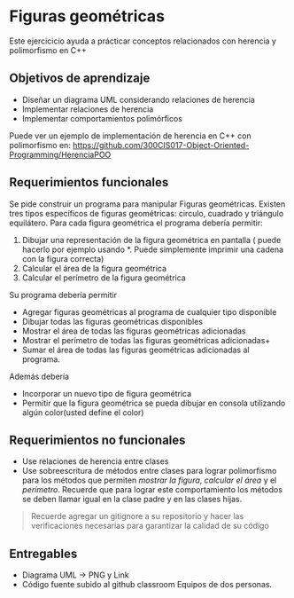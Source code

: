 # Figuras geométricas 

Este ejercicicio ayuda a prácticar conceptos relacionados con
herencia y polimorfismo en C++

## Objetivos de aprendizaje
* Diseñar un diagrama UML considerando relaciones de herencia
* Implementar relaciones de herencia
* Implementar comportamientos polimórficos 

Puede ver un ejemplo de implementación de herencia en C++ con polimorfismo en:
https://github.com/300CIS017-Object-Oriented-Programming/HerenciaPOO

## Requerimientos funcionales
Se pide construir un programa para manipular Figuras geométricas. Existen tres tipos específicos de figuras geométricas: circulo, cuadrado y triángulo equilátero.
Para cada figura geométrica el programa debería permitir: 
1. Dibujar una representación de la figura geométrica en pantalla ( puede hacerlo por ejemplo usando *. Puede simplemente imprimir una cadena con la figura correcta)
2. Calcular el área de la figura geométrica
3. Calcular el perímetro de la figura geométrica

Su programa debería permitir
* Agregar figuras geométricas al programa de cualquier tipo disponible
* Dibujar todas las figuras geométricas disponibles 
* Mostrar el área de todas las figuras geométricas adicionadas
* Mostrar el perímetro de todas las figuras geométricas adicionadas+
* Sumar el área de todas las figuras geométricas adicionadas al programa.

Además debería
* Incorporar un nuevo tipo de figura geométrica
* Permitir que la figura geométrica se pueda dibujar en consola utilizando algún color(usted define el color)

## Requerimientos no funcionales
* Use relaciones de herencia entre clases
* Use sobreescritura de métodos entre clases para lograr polimorfismo para los métodos que permiten *mostrar la figura*, *calcular el área* y el *perímetro*. Recuerde que para lograr este comportamiento los métodos se deben llamar igual en la clase padre y en las clases hijas.

> Recuerde agregar un gitignore a su repositorio y hacer las verificaciones necesarias para garantizar la calidad de su código

## Entregables
* Diagrama UML -> PNG y Link 
* Código fuente subido al github classroom
Equipos de dos personas. 
